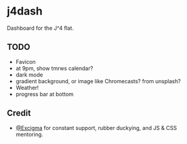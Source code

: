 # j4dash

Dashboard for the J^4 flat.

## TODO

- Favicon
- at 9pm, show tmrws calendar?
- dark mode
- gradient background, or image like Chromecasts? from unsplash?
- Weather!
- progress bar at bottom

## Credit

 - [@Excigma](https://github.com/Excigma) for constant support, rubber duckying, and JS & CSS mentoring.
